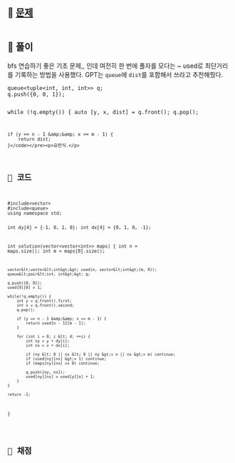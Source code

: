 <h2 id="🌽-문제">🌽 <a href="https://school.programmers.co.kr/learn/courses/30/lessons/1844">문제</a></h2>
<p><img alt="" src="https://velog.velcdn.com/images/coolgamja_/post/d1e46fb1-b1a5-4bf4-b459-e8cd71235754/image.png" /></p>
<h2 id="🥔-풀이">🥔 풀이</h2>
<p>bfs 연습하기 좋은 기초 문제,,
인데 여전히 한 번에 풀자를 모다는 ~
used로 최단거리를 기록하는 방법을 사용했다.
GPT는 <code>queue</code>에 <code>dist</code>를 포함해서 쓰라고 추천해줬다.</p>
<pre><code>queue&lt;tuple&lt;int, int, int&gt;&gt; q;
q.push({0, 0, 1});

while (!q.empty()) {
    auto [y, x, dist] = q.front();
    q.pop();

    if (y == n - 1 &amp;&amp; x == m - 1) {
        return dist;
    }</code></pre><p>요런식.</p>
<h2 id="🥬-코드">🥬 코드</h2>
<pre><code class="language-cpp">#include&lt;vector&gt;
#include&lt;queue&gt;
using namespace std;

int dy[4] = {-1, 0, 1, 0};
int dx[4] = {0, 1, 0, -1};

int solution(vector&lt;vector&lt;int&gt;&gt; maps) {
    int n = maps.size();
    int m = maps[0].size();

    vector&lt;vector&lt;int&gt;&gt; used(n, vector&lt;int&gt;(m, 0));
    queue&lt;pair&lt;int, int&gt;&gt; q;

    q.push({0, 0});
    used[0][0] = 1;

    while(!q.empty()) {
        int y = q.front().first;
        int x = q.front().second;
        q.pop();

        if (y == n - 1 &amp;&amp; x == m - 1) {
            return used[n - 1][m - 1];
        }

        for (int i = 0; i &lt; 4; ++i) {
            int ny = y + dy[i];
            int nx = x + dx[i];

            if (ny &lt; 0 || nx &lt; 0 || ny &gt;= n || nx &gt;= m) continue;
            if (used[ny][nx] &gt;= 1) continue;
            if (maps[ny][nx] == 0) continue;

            q.push({ny, nx});
            used[ny][nx] = used[y][x] + 1;
        }
    }

    return -1;
}</code></pre>
<h2 id="🥜-채점">🥜 채점</h2>
<p><img alt="" src="https://velog.velcdn.com/images/coolgamja_/post/ddfc6ddf-0fef-456d-89f9-acb3dc321aba/image.png" /></p>